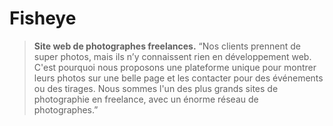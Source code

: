 # Fisheye
>**Site web de photographes freelances.**
>“Nos clients prennent de super photos, mais ils n’y connaissent rien en développement web. C'est
>pourquoi nous proposons une plateforme unique pour montrer leurs photos sur une belle page
>et les contacter pour des événements ou des tirages. Nous sommes l'un des plus grands sites de
>photographie en freelance, avec un énorme réseau de photographes.”
